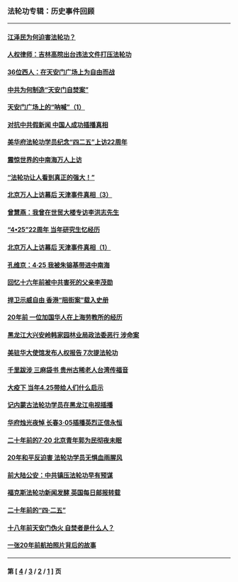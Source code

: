 ### 法轮功专辑：历史事件回顾
---
#### [江泽民为何迫害法轮功？](../../pages/nf5793/n13876324.md?03130430) 
#### [人权律师：吉林高院出台违法文件打压法轮功](../../pages/nf5793/n13825665.md?03130430) 
#### [36位西人：在天安门广场上为自由而战](../../pages/nf5793/n13390029.md?03130430) 
#### [中共为何制造“天安门自焚案”](../../pages/nf5793/n13183270.md?03130430) 
#### [天安门广场上的“呐喊”（1）](../../pages/nf5793/n13105277.md?03130430) 
#### [对抗中共假新闻 中国人成功插播真相](../../pages/nf5793/n12910618.md?03130430) 
#### [美华府法轮功学员纪念“四二五”上访22周年](../../pages/nf5793/n12904445.md?03130430) 
#### [震惊世界的中南海万人上访](../../pages/nf5793/n12903976.md?03130430) 
#### [“法轮功让人看到真正的强大！”](../../pages/nf5793/n12903195.md?03130430) 
#### [北京万人上访幕后 天津事件真相（3）](../../pages/nf5793/n12902807.md?03130430) 
#### [曾慧燕：我曾在世贸大楼专访李洪志先生](../../pages/nf5793/n12898729.md?03130430) 
#### [“4•25”22周年 当年研究生忆经历](../../pages/nf5793/n12894152.md?03130430) 
#### [北京万人上访幕后 天津事件真相（1）](../../pages/nf5793/n12885174.md?03130430) 
#### [孔维京：4·25 我被朱镕基带进中南海](../../pages/nf5793/n12864987.md?03130430) 
#### [回忆十六年前被中共害死的父亲李茂勋](../../pages/nf5793/n12880270.md?03130430) 
#### [捍卫示威自由 香港“阻街案”载入史册](../../pages/nf5793/n12811245.md?03130430) 
#### [20年前 一位加国华人在上海劳教所的经历](../../pages/nf5793/n12707932.md?03130430) 
#### [黑龙江大兴安岭韩家园林业局政法委恶行 涉命案](../../pages/nf5793/n12622815.md?03130430) 
#### [美驻华大使馆发布人权报告 7次提法轮功](../../pages/nf5793/n12520541.md?03130430) 
#### [千里跋涉 三麻袋书 贵州古稀老人台湾传福音](../../pages/nf5793/n12198750.md?03130430) 
#### [大疫下 当年4.25带给人们什么启示](../../pages/nf5793/n12058565.md?03130430) 
#### [记内蒙古法轮功学员在黑龙江电视插播](../../pages/nf5793/n11699194.md?03130430) 
#### [华府烛光夜悼 长春3·05插播英烈正信永恒](../../pages/nf5793/n11397432.md?03130430) 
#### [二十年前的7·20 北京青年郭为民彻夜未眠](../../pages/nf5793/n11354195.md?03130430) 
#### [20年和平反迫害 法轮功学员无惧血雨腥风](../../pages/nf5793/n11348279.md?03130430) 
#### [前大陆公安：中共镇压法轮功早有预谋](../../pages/nf5793/n11352168.md?03130430) 
#### [福克斯法轮功新闻发酵  英国每日邮报转载](../../pages/nf5793/n11285952.md?03130430) 
#### [二十年前的“四·二五”](../../pages/nf5793/n11207639.md?03130430) 
#### [十八年前天安门伪火 自焚者是什么人？](../../pages/nf5793/n10996556.md?03130430) 
#### [一张20年前航拍照片背后的故事](../../pages/nf5793/n10693797.md?03130430) 

---
#### 第 [ [4](./4.md?03130430) / [3](./3.md?03130430) / [2](./2.md?03130430) / [1](./1.md?03130430) ] 页
